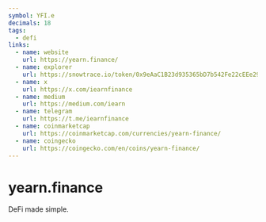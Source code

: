 ```yaml
---
symbol: YFI.e
decimals: 18
tags:
  - defi
links:
  - name: website
    url: https://yearn.finance/
  - name: explorer
    url: https://snowtrace.io/token/0x9eAaC1B23d935365bD7b542Fe22cEEe2922f52dc
  - name: x
    url: https://x.com/iearnfinance
  - name: medium
    url: https://medium.com/iearn
  - name: telegram
    url: https://t.me/iearnfinance
  - name: coinmarketcap
    url: https://coinmarketcap.com/currencies/yearn-finance/
  - name: coingecko
    url: https://coingecko.com/en/coins/yearn-finance/
---
```


# yearn.finance

DeFi made simple.

